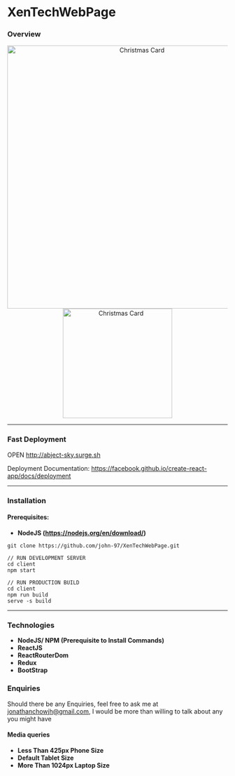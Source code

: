 # XenTechWebPage

### Overview

<p align="center">
  <img src="https://i.imgur.com/LUUiERC.png" width="600" title="Christmas Card">
  <img src="https://i.imgur.com/RjAK5W8.png" width="250" title="Christmas Card">
</p>

---

### Fast Deployment

OPEN http://abject-sky.surge.sh

Deployment Documentation: https://facebook.github.io/create-react-app/docs/deployment

---

### Installation

#### Prerequisites: 
* **NodeJS (https://nodejs.org/en/download/)**

```
git clone https://github.com/john-97/XenTechWebPage.git

// RUN DEVELOPMENT SERVER
cd client
npm start

// RUN PRODUCTION BUILD
cd client
npm run build
serve -s build
```

---

### Technologies
* **NodeJS/ NPM (Prerequisite to Install Commands)**
* **ReactJS**
* **ReactRouterDom**
* **Redux**
* **BootStrap**

### Enquiries
Should there be any Enquiries, feel free to ask me at jonathanchowjh@gmail.com, I would be more than willing to talk about any you might have

#### Media queries
* **Less Than 425px Phone Size**
* **Default Tablet Size**
* **More Than 1024px Laptop Size**
